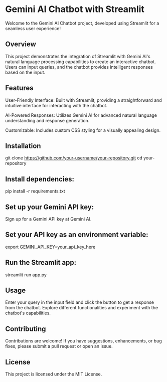 # Gemini AI Chatbot with Streamlit
Welcome to the Gemini AI Chatbot project, developed using Streamlit for a seamless user experience!

## Overview
This project demonstrates the integration of Streamlit with Gemini AI's natural language processing capabilities to create an interactive chatbot. Users can input queries, and the chatbot provides intelligent responses based on the input.

## Features
User-Friendly Interface: Built with Streamlit, providing a straightforward and intuitive interface for interacting with the chatbot.

AI-Powered Responses: Utilizes Gemini AI for advanced natural language understanding and response generation.

Customizable: Includes custom CSS styling for a visually appealing design.

## Installation
git clone https://github.com/your-username/your-repository.git
cd your-repository

## Install dependencies:
pip install -r requirements.txt

## Set up your Gemini API key:
Sign up for a Gemini API key at Gemini AI.

## Set your API key as an environment variable:
export GEMINI_API_KEY=your_api_key_here

## Run the Streamlit app:
streamlit run app.py

## Usage
Enter your query in the input field and click the button to get a response from the chatbot.
Explore different functionalities and experiment with the chatbot's capabilities.

## Contributing
Contributions are welcome! If you have suggestions, enhancements, or bug fixes, please submit a pull request or open an issue.

## License
This project is licensed under the MIT License.
